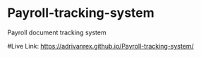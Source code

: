 # Payroll-tracking-system
Payroll document tracking system

#Live Link: https://adrivanrex.github.io/Payroll-tracking-system/
